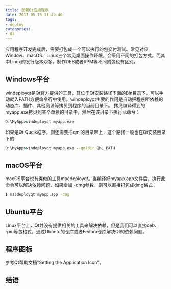 ```yaml
---
title: 部署Qt应用程序
date: 2017-05-15 17:49:46
tags:
- deploy
categories:
- Qt
---
```


应用程序开发完成后，需要打包成一个可以执行的包交付测试。常见对应Window、macOS、Linux三个常见桌面操作环境，会采用不同的打包方式。而其中Linux的发行版本众多，制作DEB或者RPM等不同的包也有区别。
<!-- more -->

## Windows平台
windeployqt是Qt官方提供的工具，其位于Qt安装路径下面的Bin目录下，可以手动就入PATH方便命令行中使用。windeployqt主要的作用是自动把程序所依赖的动态库、插件、其他资源等拷贝到程序的当前目录下。
拷贝编译得到的myapp.exe拷贝到某个单独的目录中，然后在该目录下执行此命令：
```bat
D:\MyApp>windeployqt myapp.exe
```
如果是Qt Qucik程序，则还需要把qml的目录带上，这个路径一般也在Qt安装目录下的
```bat
D:\MyApp>windeployqt myapp.exe --qmldir QML_PATH
```

## macOS平台
macOS平台也有类似的工具macdeployqt。当编译好myapp.app文件后，执行此命令可以解决依赖问题，如果增加 -dmg参数，则可以直接打包成dmg格式：
```bash
$ macdeployqt myapp.app -dmg
```

## Ubuntu平台
Linux平台上，Qt并没有提供相关的工具来解决依赖，但是我们可以直接deb、rpm等包格式，通过Ubuntu的仓库或者Fedora仓库解决Qt的依赖问题。

## 程序图标
参考Qt帮助文档"Setting the Application Icon"。

## 结语
